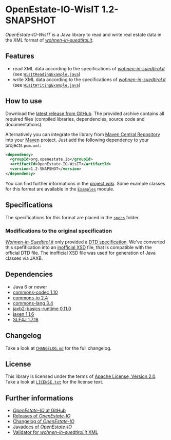 OpenEstate-IO-WisIT 1.2-SNAPSHOT
================================

*OpenEstate-IO-WisIT* is a Java library to read and write real estate data in
the XML format of [*wohnen-in-suedtirol.it*](http://wohnen-in-suedtirol.it).


Features
--------

-   read XML data according to the specifications of
    [*wohnen-in-suedtirol.it*](http://wohnen-in-suedtirol.it)
    (see [`WisItReadingExample.java`](https://github.com/OpenEstate/OpenEstate-IO/blob/develop/Examples/src/main/java/org/openestate/io/examples/WisItReadingExample.java))
-   write XML data according to the specifications of
    [*wohnen-in-suedtirol.it*](http://wohnen-in-suedtirol.it)
    (see [`WisItWritingExample.java`](https://github.com/OpenEstate/OpenEstate-IO/blob/develop/Examples/src/main/java/org/openestate/io/examples/WisItWritingExample.java))


How to use
----------

Download the [latest release from GitHub](https://github.com/OpenEstate/OpenEstate-IO/releases/latest).
The provided archive contains all required files (compiled libraries,
dependencies, source code and documentations).

Alternatively you can integrate the library from
[Maven Central Repository](http://search.maven.org/#search|ga|1|org.openestate.io)
into your [Maven](http://maven.apache.org/) project. Just add the following
dependency to your projects `pom.xml`:

```xml
<dependency>
  <groupId>org.openestate.io</groupId>
  <artifactId>OpenEstate-IO-WisIT</artifactId>
  <version>1.2-SNAPSHOT</version>
</dependency>
```

You can find further informations in the
[project wiki](https://github.com/OpenEstate/OpenEstate-IO/wiki/Usage-WisIT).
Some example classes for this format are available in the
[`Examples`](https://github.com/OpenEstate/OpenEstate-IO/tree/develop/Examples)
module.


Specifications
--------------

The specifications for this format are placed in the [`specs`](specs) folder.


### Modifications to the original specification

[*Wohnen-in-Suedtirol.it*](http://wohnen-in-suedtirol.it) only provided a
[DTD specification](specs/wis.dtd). We've converted this spefification into an
[inofficial XSD](specs/inofficial.xsd) file, that is compatible with the
official DTD file. The inofficial XSD file was used for generation of Java
classes via JAXB.


Dependencies
------------

-   Java 6 or newer
-   [commons-codec 1.10](http://commons.apache.org/proper/commons-codec/)
-   [commons-io 2.4](http://commons.apache.org/proper/commons-io/)
-   [commons-lang 3.4](http://commons.apache.org/proper/commons-lang/)
-   [jaxb2-basics-runtime 0.11.0](https://github.com/highsource/jaxb2-basics)
-   [jaxen 1.1.6](http://jaxen.codehaus.org/)
-   [SLF4J 1.7.18](http://www.slf4j.org/)


Changelog
---------

Take a look at
[`CHANGELOG.md`](https://github.com/OpenEstate/OpenEstate-IO/blob/develop/CHANGELOG.md)
for the full changelog.


License
-------

This library is licensed under the terms of
[Apache License, Version 2.0](http://www.apache.org/licenses/LICENSE-2.0.html).
Take a look at
[`LICENSE.txt`](https://github.com/OpenEstate/OpenEstate-IO/blob/develop/LICENSE.txt)
for the license text.


Further informations
--------------------

-   [*OpenEstate-IO* at GitHub](https://github.com/OpenEstate/OpenEstate-IO)
-   [Releases of *OpenEstate-IO*](https://github.com/OpenEstate/OpenEstate-IO/releases)
-   [Changelog of *OpenEstate-IO*](https://github.com/OpenEstate/OpenEstate-IO/blob/develop/CHANGELOG.md)
-   [Javadocs of *OpenEstate-IO*](http://manual.openestate.org/OpenEstate-IO/)
-   [Validator for *wohnen-in-suedtirol.it* XML](http://validator.openestate.org/)
